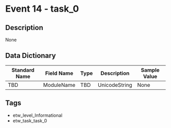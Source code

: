 # Event 14 - task_0

## Description
None

## Data Dictionary
|Standard Name|Field Name|Type|Description|Sample Value|
|---|---|---|---|---|
|TBD|ModuleName|TBD|UnicodeString|None|None|

## Tags
* etw_level_Informational
* etw_task_task_0